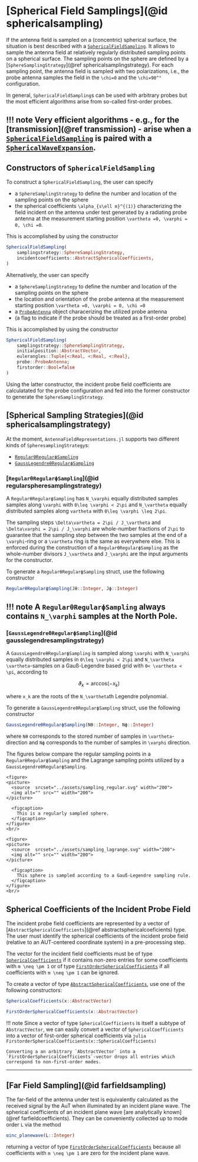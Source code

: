 # [Spherical Field Samplings](@id sphericalsampling)

If the antenna field is sampled on a (concentric) spherical surface, the situation is best described with a [`SphericalFieldSampling`](@ref). It allows to sample the antenna field at relatively regularly distributed sampling points on a spherical surface. The sampling points on the sphere are defined by a [`SphereSamplingStrategy`](@ref sphericalsamplingstrategy). For each sampling point, the antenna field is sampled with two polarizations, i.e., the probe antenna samples the field in the ``\chi=0`` and the ``\chi=90^°`` configuration.

In general, `SphericalFieldSampling`s can be used with arbitrary probes but the most efficient algorithms arise from so-called first-order probes.

!!! note
    Very efficient algorithms - e.g., for the [transmission](@ref transmission) - arise when a [`SphericalFieldSampling`](@ref) is paired with a 
    [`SphericalWaveExpansion`](@ref).
---

## Constructors of `SphericalFieldSampling`
To construct a `SphericalFieldSampling`, the user can specify
- a `SphereSamplingStrategy` to define the number and location of the sampling points on the sphere
- the spherical coefficients ``\alpha_{s\ell m}^{(1)}`` characterizing the field incident on the antenna under test generated by a radiating probe antenna at the measurement starting position ``\vartheta =0, \varphi = 0, \chi =0``.

This is accomplished by using the constructor
```julia
SphericalFieldSampling(
    samplingstrategy::SphereSamplingStrategy,
    incidentcoefficients::AbstractSphericalCoefficients,
) 
```
Alternatively, the user can specify
- a `SphereSamplingStrategy` to define the number and location of the sampling points on the sphere
- the location and orientation of the probe antenna at the measurement starting position ``\vartheta =0, \varphi = 0, \chi =0``
- a [`ProbeAntenna`](@ref) object characerizing the utilized probe antenna
- (a flag to indicate if the probe should be treated as a first-order probe)

This is accomplished by using the constructor
```julia
SphericalFieldSampling(
    samplingstrategy::SphereSamplingStrategy,
    initialposition::AbstractVector,
    eulerangles::Tuple{<:Real, <:Real, <:Real},
    probe::ProbeAntenna;
    firstorder::Bool=false
) 
```

Using the latter constructor, the incident probe field coefficients are calculatated for the probe configuration and fed into the former constructor to generate the `SphereSamplingStrategy`.

## [Spherical Sampling Strategies](@id sphericalsamplingstrategy)

At the moment, `AntennaFieldRepresentations.jl` supports two different kinds of `SpheresamplingStrategy`s: 
- [`RegularθRegularϕSampling`](@ref)
- [`GaussLegendreθRegularϕSampling`](@ref)

### [`RegularθRegularϕSampling`](@id regularspheresamplingstrategy)
A `RegularθRegularϕSampling` has  ``N_\varphi`` equally distributed samples samples along ``\varphi`` with  ``0\leq \varphi < 2\pi`` and ``N_\vartheta`` equally distributed samples along ``vartheta`` with  ``0\leq \varphi \leq 2\pi``.

The sampling steps ``\Delta\vartheta = 2\pi / J_\vartheta`` and ``\Delta\varphi = 2\pi / J_\varphi`` are whole-number fractions of ``2\pi`` to guarantee that the sampling step between the two samples at the end of a ``\varphi``-ring or a ``\vartheta``
ring is the same as everywhere else.
This is enforced during the construction of a `RegularθRegularϕSampling` as the whole-number divisors ``J_\vartheta`` and ``J_\varphi`` are the input arguments for the constructor.

To generate a `RegularθRegularϕSampling` struct, use the following constructor
```julia
RegularθRegularϕSampling(Jθ::Integer, Jϕ::Integer)
```

!!! note
    A `RegularθRegularϕSampling` always contains ``N_\varphi`` samples at the North Pole.    
---

### [`GaussLegendreθRegularϕSampling`](@id gausslegendresamplingstrategy)
A `GaussLegendreθRegularϕSampling` is sampled along ``\varphi`` with ``N_\varphi`` equally distributed samples  in ``0\leq \varphi < 2\pi`` and ``N_\vartheta`` ``\vartheta``-samples on a Gauß-Legendre based grid with ``0< \vartheta < \pi``, according to 
```math
\vartheta_k=\text{arccos}(-x_k)
```
where ``x_k`` are the roots of the ``N_\vartheta``th Legendre polynomial. 

To generate a `GaussLegendreθRegularϕSampling` struct, use the following constructor
```julia
GaussLegendreθRegularϕSampling(Nθ::Integer, Nϕ::Integer)
```
where `Nθ` corresponds to the stored number of samples in ``\vartheta``-direction and `Nϕ` corresponds to the number of samples in ``\varphi``
direction.

The figures below compare the regular sampling points in a `RegularθRegularϕSampling` and the Lagrange sampling points utilized by a `GaussLegendreθRegularϕSampling`. 


```@raw html
<figure>
<picture>
  <source  srcset="../assets/sampling_regular.svg" width="200">
  <img alt="" src="" width="200">
</picture>

  <figcaption>
    This is a regularly sampled sphere.
  </figcaption>
</figure>
<br/>
```
```@raw html
<figure>
<picture>
  <source  srcset="../assets/sampling_lagrange.svg" width="200">
  <img alt="" src="" width="200">
</picture>

  <figcaption>
    This sphere is sampled according to a Gauß-Legendre sampling rule.
  </figcaption>
</figure>
<br/>
```


## Spherical Coefficients of the Incident Probe Field
The incident probe field coefficients are represented by a vector of [`AbstractSphericalCoefficients`](@ref abstractsphericalcoeficients) type. The user must identify the spherical coefficients of the incident probe field (relative to an AUT-centered coordinate system) in a pre-processing step.

The vector for the incident field coefficients must be of type [`SphericalCoefficients`](@ref) if it contains non-zero entries for some coefficients with ``m \neq \pm 1`` or of type [`FirstOrderSphericalCoefficients`](@ref) if all coefficients with ``m \neq \pm 1`` can be ignored.

To create a vector of type [`AbstractSphericalCoefficients`](@ref), use one of the following constructors:
```julia
SphericalCoefficients(x::AbstractVector)
```
```julia
FirstOrderSphericalCoefficients(x::AbstractVector)
```

!!! note
    Since a vector of type `SphericalCoefficients` is itself a subtype of `AbstractVector`, we can easily convert a vector of `SphericalCoefficients` into a vector of first-order spherical coefficients via 
    ```julia 
    FirstorderSphericalCoefficients(x::SphericalCoefficients)
    ``` 

    Converting a an arbitrary `AbstractVector` into a `FirstOrderSphericalCoefficients`-vector drops all entries which correspond to non-first-order modes.    
---

## [Far Field Sampling](@id farfieldsampling)
The far-field of the antenna under test is equivalently calculated as the received signal by the AuT when illuminated by an incident plane wave. The spherical coefficients of an incident plane wave [are analytically known](@ref farfieldcoefficients). They can be conveniently collected up to mode order ``L`` via the method 
```julia 
αinc_planewave(L::Integer)
```
returning a vector of type [`FirstOrderSphericalCoefficients`](@ref) because all coefficients with ``m \neq \pm 1`` are zero for the incident plane wave.